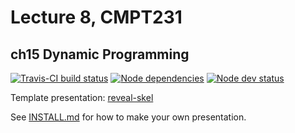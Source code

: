 # Lecture 8, CMPT231
## ch15 Dynamic Programming

[![Travis-CI build status](https://travis-ci.org/cmpt231-16fa/lec8.svg)](https://travis-ci.org/cmpt231-16fa/lec8)
[![Node dependencies](https://david-dm.org/cmpt231-16fa/lec8.svg)](https://david-dm.org/cmpt231-16fa/lec8)
[![Node dev status](https://david-dm.org/cmpt231-16fa/lec8/dev-status.svg)](https://david-dm.org/cmpt231-16fa/lec8#info=devDependencies)

Template presentation: [reveal-skel](https://github.com/sermons/reveal-skel)

See [INSTALL.md](INSTALL.md)
for how to make your own presentation.
